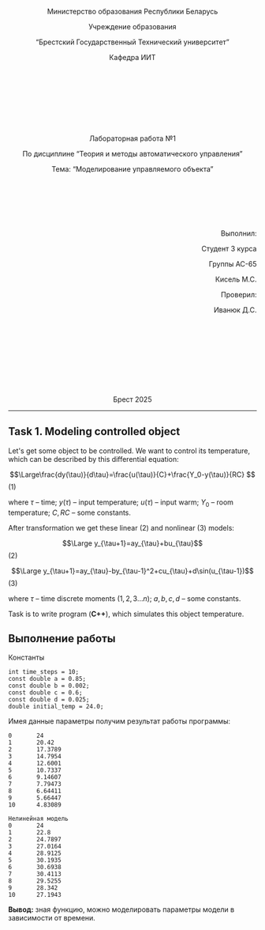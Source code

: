 
<p align="center"> Министерство образования Республики Беларусь</p>
<p align="center">Учреждение образования</p>
<p align="center">“Брестский Государственный Технический университет”</p>
<p align="center">Кафедра ИИТ</p>
<br><br><br><br><br><br><br>
<p align="center">Лабораторная работа №1</p>
<p align="center">По дисциплине “Теория и методы автоматического управления”</p>
<p align="center">Тема: “Моделирование управляемого объекта”</p>
<br><br><br><br><br>
<p align="right">Выполнил:</p>
<p align="right">Студент 3 курса</p>
<p align="right">Группы АС-65</p>
<p align="right">Кисель М.С.</p>
<p align="right">Проверил:</p>
<p align="right">Иванюк Д.С.</p>
<br><br><br><br><br><br><br><br>
<p align="center">Брест 2025</p>

---
## Task 1. Modeling controlled object
Let's get some object to be controlled. We want to control its temperature, which can be described by this differential equation:

$$\Large\frac{dy(\tau)}{d\tau}=\frac{u(\tau)}{C}+\frac{Y_0-y(\tau)}{RC} $$ (1)

where $\tau$ – time; $y(\tau)$ – input temperature; $u(\tau)$ – input warm; $Y_0$ – room temperature; $C,RC$ – some constants.

After transformation we get these linear (2) and nonlinear (3) models:

$$\Large y_{\tau+1}=ay_{\tau}+bu_{\tau}$$ (2)

$$\Large y_{\tau+1}=ay_{\tau}-by_{\tau-1}^2+cu_{\tau}+d\sin(u_{\tau-1})$$ (3)

where $\tau$ – time discrete moments ($1,2,3{\dots}n$); $a,b,c,d$ – some constants.

Task is to write program (**С++**), which simulates this object temperature.

## Выполнение работы
Константы  
```
int time_steps = 10;
const double a = 0.85;
const double b = 0.002;
const double c = 0.6;
const double d = 0.025;
double initial_temp = 24.0;
```
Имея данные параметры получим результат работы программы:
```Линейная модель
0       24
1       20.42
2       17.3789
3       14.7954
4       12.6001
5       10.7337
6       9.14607
7       7.79473
8       6.64411
9       5.66447
10      4.83089

Нелинейная модель
0       24
1       22.8
2       24.7897
3       27.0164
4       28.9125
5       30.1935
6       30.6938
7       30.4113
8       29.5255
9       28.342
10      27.1943
```
**Вывод:** зная функцию, можно моделировать параметры модели в зависимости от времени.

